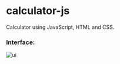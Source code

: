 # calculator-js
Calculator using JavaScript, HTML and CSS.

### Interface: 
![ui](https://github.com/user-attachments/assets/3a56f0f8-9509-46ff-9fb2-acb4f2ab785e)
